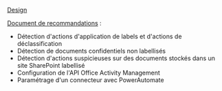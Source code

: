 [Design](https://teams.microsoft.com/l/file/66964456-4109-4A9D-AEA5-3E4B53E74A7B?tenantId=6adf23d8-eabe-44c8-b68a-0b8fb7aacef9&fileType=xlsx&objectUrl=https%3A%2F%2Fswordoffice.sharepoint.com%2Fsites%2FMICHELIN-Compliance%2FDocuments%20partages%2FGeneral%2FDetection%20Rules%20-%202021%2FDesign.xlsx&baseUrl=https%3A%2F%2Fswordoffice.sharepoint.com%2Fsites%2FMICHELIN-Compliance&serviceName=teams&threadId=19:5a6fcadca3bf4d96954b329a7490a964@thread.skype&groupId=171af748-2c04-424e-8572-092f16886d6e)

[Document de recommandations](https://teams.microsoft.com/l/file/29B15401-A10A-42CE-959F-03F4CBACB1D6?tenantId=6adf23d8-eabe-44c8-b68a-0b8fb7aacef9&fileType=docx&objectUrl=https%3A%2F%2Fswordoffice.sharepoint.com%2Fsites%2FMICHELIN-Compliance%2FDocuments%20partages%2FGeneral%2FDetection%20Rules%20-%202021%2FMichelin%20-%20O365%20-%20Detection%20Rules%20Recommendations.docx&baseUrl=https%3A%2F%2Fswordoffice.sharepoint.com%2Fsites%2FMICHELIN-Compliance&serviceName=teams&threadId=19:5a6fcadca3bf4d96954b329a7490a964@thread.skype&groupId=171af748-2c04-424e-8572-092f16886d6e) : 
- Détection d'actions d'application de labels et d'actions de déclassification
- Détection de documents confidentiels non labellisés
- Détection d'actions suspicieuses sur des documents stockés dans un site SharePoint labellisé
- Configuration de l'API Office Activity Management
- Paramétrage d'un connecteur avec PowerAutomate
